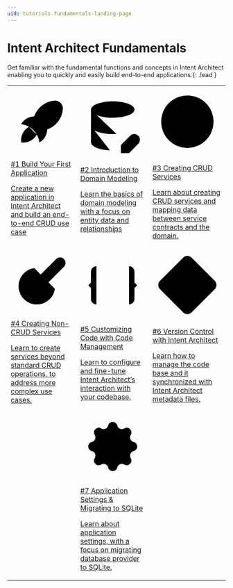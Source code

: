 ```yaml
---
uid: tutorials.fundamentals-landing-page
---
```

# Intent Architect Fundamentals

Get familiar with the fundamental functions and concepts in Intent Architect enabling you to quickly and easily build end-to-end applications.{: .lead }

<table class="docs-tiles">
  <tr>
    <td>
      <a href="../fundamentals-1-building-an-application//fundamentals-1-building-an-application.md" class="feature-card">
        <svg class="landing-svg" viewBox="0 0 24 24">
            <path d="M4 13a8 8 0 0 1 7 7a6 6 0 0 0 3 -5a9 9 0 0 0 6 -8a3 3 0 0 0 -3 -3a9 9 0 0 0 -8 6a6 6 0 0 0 -5 3" />
            <path d="M7 14a6 6 0 0 0 -3 6a6 6 0 0 0 6 -3" />
            <path d="M15 9m-1 0a1 1 0 1 0 2 0a1 1 0 1 0 -2 0" />
        </svg>
        <p class="feature-card-title">#1 Build Your First Application</p>
        <p>Create a new application in Intent Architect and build an end-to-end CRUD use case</p>
      </a>
    </td>
    <td>
      <a href="../fundamentals-2-intro-to-domain-modeling/fundamentals-2-intro-to-domain-modeling.md" class="feature-card">
        <svg class="landing-svg" viewBox="0 0 24 24">
            <path d="M4 6c0 1.657 3.582 3 8 3s8 -1.343 8 -3s-3.582 -3 -8 -3s-8 1.343 -8 3" />
            <path d="M4 6v6c0 1.657 3.582 3 8 3c.478 0 .947 -.016 1.402 -.046" />
            <path d="M20 12v-6" />
            <path d="M4 12v6c0 1.526 3.04 2.786 6.972 2.975" />
            <path d="M18.42 15.61a2.1 2.1 0 0 1 2.97 2.97l-3.39 3.42h-3v-3l3.42 -3.39z" />
        </svg>
        <p class="feature-card-title">#2 Introduction to Domain Modeling</p>
        <p>Learn the basics of domain modeling with a focus on entity data and relationships</p>
      </a>
    </td>
    <td>
      <a href="../fundamentals-3-create-crud-service/fundamentals-3-create-crud-service.md" class="feature-card">
        <svg class="landing-svg" viewBox="0 0 24 24">
            <path d="M3 12a9 9 0 1 0 18 0a9 9 0 0 0 -18 0" />
            <path d="M9 12h6" />
            <path d="M12 9v6" />
        </svg>
        <p class="feature-card-title">#3 Creating CRUD Services</p>
        <p>Learn about creating CRUD services and mapping data between service contracts and the domain.</p>
      </a>
    </td>
  </tr>

  <tr>
    <td>
      <a href="../fundamentals-4-create-non-crud-services/fundamentals-4-create-non-crud-services.md" class="feature-card">
        <svg class="landing-svg" viewBox="0 0 24 24">
            <path d="M12 15l8.385 -8.415a2.1 2.1 0 0 0 -2.97 -2.97l-8.415 8.385v3h3z" />
            <path d="M16 5l3 3" />
            <path d="M9 7.07a7 7 0 0 0 1 13.93a7 7 0 0 0 6.929 -6" />
        </svg>
        <p class="feature-card-title">#4 Creating Non-CRUD Services</p>
        <p>Learn to create services beyond standard CRUD operations, to address more complex use cases.</p>
      </a>
    </td>
    <td>
      <a href="../fundamentals-5-customizing-code/fundamentals-5-customizing-code.md" class="feature-card">
        <svg class="landing-svg" viewBox="0 0 24 24">
            <path d="M9 12h6" />
            <path d="M12 9v6" />
            <path d="M6 19a2 2 0 0 1 -2 -2v-4l-1 -1l1 -1v-4a2 2 0 0 1 2 -2" />
            <path d="M18 19a2 2 0 0 0 2 -2v-4l1 -1l-1 -1v-4a2 2 0 0 0 -2 -2" />
        </svg>
        <p class="feature-card-title">#5 Customizing Code with Code Management</p>
        <p>Learn to configure and fine-tune Intent Architect’s interaction with your codebase.</p>
      </a>
    </td>
    <td>
      <a href="../fundamentals-6-version-control/fundamentals-6-version-control.md" class="feature-card">
        <svg class="landing-svg" viewBox="0 0 24 24">
            <path d="M16 12m-1 0a1 1 0 1 0 2 0a1 1 0 1 0 -2 0" />
            <path d="M12 8m-1 0a1 1 0 1 0 2 0a1 1 0 1 0 -2 0" />
            <path d="M12 16m-1 0a1 1 0 1 0 2 0a1 1 0 1 0 -2 0" />
            <path d="M12 15v-6" />
            <path d="M15 11l-2 -2" />
            <path d="M11 7l-1.9 -1.9" />
            <path d="M13.446 2.6l7.955 7.954a2.045 2.045 0 0 1 0 2.892l-7.955 7.955a2.045 2.045 0 0 1 -2.892 0l-7.955 -7.955a2.045 2.045 0 0 1 0 -2.892l7.955 -7.955a2.045 2.045 0 0 1 2.892 0z" />
        </svg>
        <p class="feature-card-title">#6 Version Control with Intent Architect</p>
        <p>Learn how to manage the code base and it synchronized with Intent Architect metadata files.</p>
      </a>
    </td>
  </tr>

  <tr>
    <td>
    </td>
    <td>
      <a href="../fundamentals-7-settings-migration/fundamentals-7-settings-migration.md" class="feature-card">
        <svg class="landing-svg" viewBox="0 0 24 24">
            <path d="M10.325 4.317c.426 -1.756 2.924 -1.756 3.35 0a1.724 1.724 0 0 0 2.573 1.066c1.543 -.94 3.31 .826 2.37 2.37a1.724 1.724 0 0 0 1.065 2.572c1.756 .426 1.756 2.924 0 3.35a1.724 1.724 0 0 0 -1.066 2.573c.94 1.543 -.826 3.31 -2.37 2.37a1.724 1.724 0 0 0 -2.572 1.065c-.426 1.756 -2.924 1.756 -3.35 0a1.724 1.724 0 0 0 -2.573 -1.066c-1.543 .94 -3.31 -.826 -2.37 -2.37a1.724 1.724 0 0 0 -1.065 -2.572c-1.756 -.426 -1.756 -2.924 0 -3.35a1.724 1.724 0 0 0 1.066 -2.573c-.94 -1.543 .826 -3.31 2.37 -2.37c1 .608 2.296 .07 2.572 -1.065z" />
            <path d="M9 12a3 3 0 1 0 6 0a3 3 0 0 0 -6 0" />
        </svg>
        <p class="feature-card-title">#7 Application Settings & Migrating to SQLite</p>
        <p>Learn about application settings, with a focus on migrating database provider to SQLite.</p>
      </a>
    </td>
    <td>
    </td>
  </tr>
</table>
